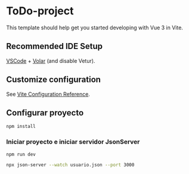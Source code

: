 # ToDo-project

This template should help get you started developing with Vue 3 in Vite.

## Recommended IDE Setup

[VSCode](https://code.visualstudio.com/) + [Volar](https://marketplace.visualstudio.com/items?itemName=Vue.volar) (and disable Vetur).

## Customize configuration

See [Vite Configuration Reference](https://vitejs.dev/config/).

## Configurar proyecto

```sh
npm install
```

### Iniciar proyecto e iniciar servidor JsonServer

```sh
npm run dev
```
```sh
npx json-server --watch usuario.json --port 3000
```
